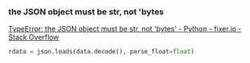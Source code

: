 ### the JSON object must be str, not 'bytes


[TypeError: the JSON object must be str, not 'bytes' - Python - fixer.io - Stack Overflow](https://stackoverflow.com/questions/51862380/typeerror-the-json-object-must-be-str-not-bytes-python-fixer-io "TypeError: the JSON object must be str, not 'bytes' - Python - fixer.io - Stack Overflow")




```python
rdata = json.loads(data.decode(), parse_float=float)

```
